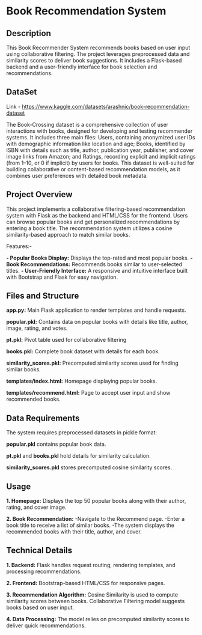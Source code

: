 # Book Recommendation System

## Description
This Book Recommender System recommends books based on user input using collaborative filtering. The project leverages preprocessed data and similarity scores to deliver book suggestions. It includes a Flask-based backend and a user-friendly interface for book selection and recommendations.

## DataSet
Link - https://www.kaggle.com/datasets/arashnic/book-recommendation-dataset

The Book-Crossing dataset is a comprehensive collection of user interactions with books, designed for developing and testing recommender systems. It includes three main files: Users, containing anonymized user IDs with demographic information like location and age; Books, identified by ISBN with details such as title, author, publication year, publisher, and cover image links from Amazon; and Ratings, recording explicit and implicit ratings (from 1–10, or 0 if implicit) by users for books. This dataset is well-suited for building collaborative or content-based recommendation models, as it combines user preferences with detailed book metadata.

## Project Overview
This project implements a collaborative filtering-based recommendation system with Flask as the backend and HTML/CSS for the frontend. Users can browse popular books and get personalized recommendations by entering a book title. The recommendation system utilizes a cosine similarity-based approach to match similar books.

Features:- 

**- Popular Books Display:** Displays the top-rated and most popular books.
**- Book Recommendations:** Recommends books similar to user-selected titles.
**- User-Friendly Interface:** A responsive and intuitive interface built with Bootstrap and Flask for easy navigation.

## Files and Structure
**app.py:** Main Flask application to render templates and handle requests.

**popular.pkl:** Contains data on popular books with details like title, author, image, rating, and votes.

**pt.pkl:** Pivot table used for collaborative filtering

**books.pkl:** Complete book dataset with details for each book.

**similarity_scores.pkl:** Precomputed similarity scores used for finding similar books.

**templates/index.html:** Homepage displaying popular books.

**templates/recommend.html:** Page to accept user input and show recommended books.

## Data Requirements
The system requires preprocessed datasets in pickle format:

**popular.pkl** contains popular book data.

**pt.pkl** and **books.pkl** hold details for similarity calculation.

**similarity_scores.pkl** stores precomputed cosine similarity scores.

## Usage
**1. Homepage:**
Displays the top 50 popular books along with their author, rating, and cover image.

**2. Book Recommendation:**
-Navigate to the Recommend page.
-Enter a book title to receive a list of similar books.
-The system displays the recommended books with their title, author, and cover.

## Technical Details

**1. Backend:**
   Flask handles request routing, rendering templates, and processing recommendations.
   
**2. Frontend:**
   Bootstrap-based HTML/CSS for responsive pages.
   
**3. Recommendation Algorithm:**
   Cosine Similarity is used to compute similarity scores between books.
   Collaborative Filtering model suggests books based on user input.
   
**4. Data Processing:**
   The model relies on precomputed similarity scores to deliver quick recommendations.
